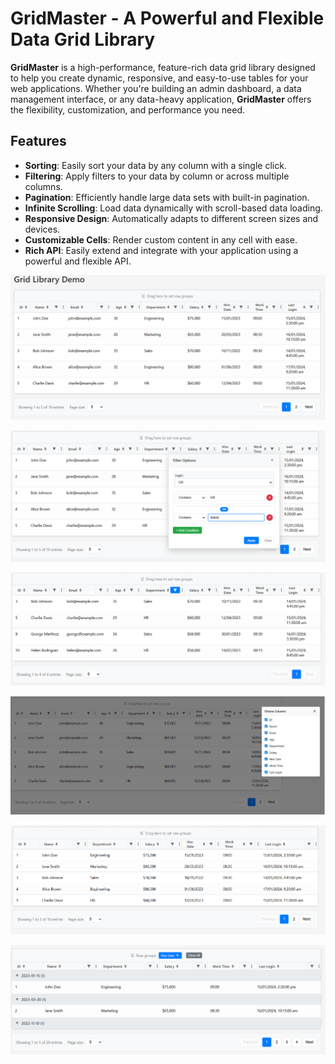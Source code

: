 # GridMaster - A Powerful and Flexible Data Grid Library

**GridMaster** is a high-performance, feature-rich data grid library designed to help you create dynamic, responsive, and easy-to-use tables for your web applications. Whether you're building an admin dashboard, a data management interface, or any data-heavy application, **GridMaster** offers the flexibility, customization, and performance you need.

## Features

- **Sorting**: Easily sort your data by any column with a single click.
- **Filtering**: Apply filters to your data by column or across multiple columns.
- **Pagination**: Efficiently handle large data sets with built-in pagination.
- **Infinite Scrolling**: Load data dynamically with scroll-based data loading.
- **Responsive Design**: Automatically adapts to different screen sizes and devices.
- **Customizable Cells**: Render custom content in any cell with ease.
- **Rich API**: Easily extend and integrate with your application using a powerful and flexible API.



![Grid Library Demo](https://github.com/faisal2006e/GridMaster/blob/main/Screenshots/1.PNG)

![Grid Library Demo](https://github.com/faisal2006e/GridMaster/blob/main/Screenshots/2.PNG)

![Grid Library Demo](https://github.com/faisal2006e/GridMaster/blob/main/Screenshots/3.PNG)

![Grid Library Demo](https://github.com/faisal2006e/GridMaster/blob/main/Screenshots/ColumnChosser.png)

![Grid Library Demo](https://github.com/faisal2006e/GridMaster/blob/main/Screenshots/ColumnChosser2.png)

![Grid Library Demo](https://github.com/faisal2006e/GridMaster/blob/main/Screenshots/Grouping.png)

